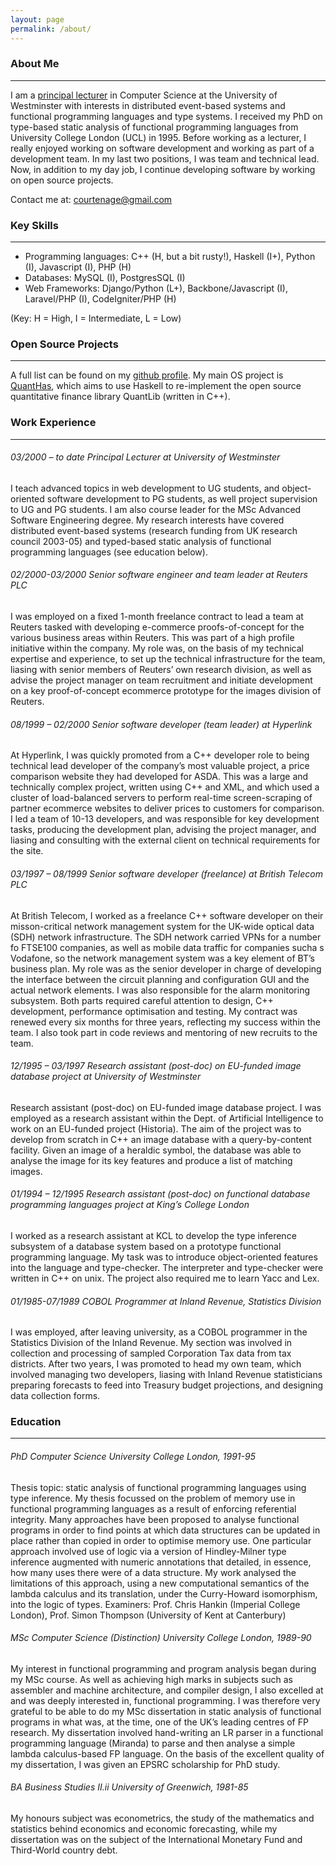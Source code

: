 ```yaml
---
layout: page
permalink: /about/
---
```


### About Me
---
I am a [principal lecturer](http://users.wmin.ac.uk/~courtes/) in Computer Science at the University of Westminster with interests in distributed event-based systems and functional programming languages and type systems.  I received my PhD on type-based static analysis of functional programming languages from University College London (UCL) in 1995. Before working as a lecturer, I really enjoyed working on software development and working as part of a development team. In my last two positions, I was team and technical lead.  Now, in addition to my day job, I continue developing software by working on open source projects.

Contact me at: [courtenage@gmail.com](mailto:courtenage@gmail.com)

### Key Skills
---

- Programming languages: C++ (H, but a bit rusty!), Haskell (I+), Python (I), Javascript (I), PHP (H)
- Databases: MySQL (I), PostgresSQL (I)
- Web Frameworks: Django/Python (L+), Backbone/Javascript (I), Laravel/PHP (I), CodeIgniter/PHP (H)


(Key: H = High, I = Intermediate, L = Low)

### Open Source Projects
---
A full list can be found on my [github profile](https://github.com/simoncourtenage).  My main OS project is [QuantHas](https://github.com/simoncourtenage/quanthas), which aims to use Haskell to re-implement the open source quantitative finance library QuantLib (written in C++).

### Work Experience
---

###### 03/2000 – to date Principal Lecturer at University of Westminster

I teach advanced topics in web development to UG students, and object-oriented software development to PG students, as well project supervision to UG and PG students. I am also course leader for the MSc Advanced Software Engineering degree. My research interests have covered distributed event-based systems (research funding from UK research council 2003-05) and typed-based static analysis of functional programming languages (see education below).

###### 02/2000-03/2000 Senior software engineer and team leader at Reuters PLC
I was employed on a fixed 1-month freelance contract to lead a team at Reuters tasked with developing e-commerce proofs-of-concept for the various business areas within Reuters.  This was part of a high profile initiative within the company.  My role was, on the basis of my technical expertise and experience, to set up the technical infrastructure for the team, liasing with senior members of Reuters’ own research division, as well as advise the project manager on team recruitment and initiate development on a key proof-of-concept ecommerce prototype for the images division of Reuters.

###### 08/1999 – 02/2000 Senior software developer (team leader) at Hyperlink
At Hyperlink, I was quickly promoted from a C++ developer role to being technical lead developer of the company’s most valuable project, a price comparison website they had developed for ASDA.  This was a large and technically complex project, written using C++ and XML, and which used a cluster of load-balanced servers to perform real-time screen-scraping of partner ecommerce websites to deliver prices to customers for comparison.  I led a team of 10-13 developers, and was responsible for key development tasks, producing the development plan, advising the project manager, and liasing and consulting with the external client on technical requirements for the site.

###### 03/1997 – 08/1999 Senior software developer (freelance) at British Telecom PLC
At British Telecom, I worked as a freelance C++ software developer on their misson-critical network management system for the UK-wide optical data (SDH) network infrastructure.  The SDH network carried VPNs for a number fo FTSE100 companies, as well as mobile data traffic for companies sucha s Vodafone, so the network management system was a key element of BT’s business plan.  My role was as the senior developer in charge of developing the interface between the circuit planning and configuration GUI and the actual network elements.  I was also responsible for the alarm monitoring subsystem.  Both parts required careful attention to design, C++ development, performance optimisation and testing.  My contract was renewed every six months for three years, reflecting my success within the team.  I also took part in code reviews and mentoring of new recruits to the team.

###### 12/1995 – 03/1997 Research assistant (post-doc) on EU-funded image database project at University of Westminster
Research assistant (post-doc) on EU-funded image database project.
I was employed as a research assistant within the Dept. of Artificial Intelligence to work on an EU-funded project (Historia).  The aim of the project was to develop from scratch in C++ an image database with a query-by-content facility. Given an image of a heraldic symbol, the database was able to analyse the image for its key features and produce a list of matching images. 

###### 01/1994 – 12/1995 Research assistant (post-doc) on functional database programming languages project at King’s College London
I worked as a research assistant at KCL to develop the type inference subsystem of a database system based on a prototype functional programming language.  My task was to introduce object-oriented features into the language and type-checker.  The interpreter and type-checker were written in C++ on unix.  The project also required me to learn Yacc and Lex.


###### 01/1985-07/1989 COBOL Programmer at Inland Revenue, Statistics Division
I was employed, after leaving university, as a COBOL programmer in the Statistics Division of the Inland Revenue.  My section was involved in collection and processing of sampled Corporation Tax data from tax districts.  After two years, I was promoted to head my own team, which involved managing two developers, liasing with Inland Revenue statisticians preparing forecasts to feed into Treasury budget projections, and designing data collection forms.

### Education
---

###### PhD Computer Science University College London, 1991-95
Thesis topic: static analysis of functional programming languages using type inference.
My thesis focussed on the problem of memory use in functional programming languages as a result of enforcing referential integrity.  Many approaches have been proposed to analyse functional programs in order to find points at which data structures can be updated in place rather than copied in order to optimise memory use.  One particular approach involved use of logic via a version of Hindley-Milner type inference augmented with numeric annotations that detailed, in essence, how many uses there were of a data structure.  My work analysed the limitations of this approach, using a new computational semantics of the lambda calculus and its translation, under the Curry-Howard isomorphism, into the logic of types.
Examiners: Prof. Chris Hankin (Imperial College London), Prof. Simon Thompson (University of Kent at Canterbury)

###### MSc Computer Science (Distinction)  University College London, 1989-90
My interest in functional programming and program analysis began during my MSc course. As well as achieving high marks in subjects such as assembler and machine architecture, and compiler design, I also excelled at and was deeply interested in, functional programming.  I was therefore very grateful to be able to do my MSc dissertation in static analysis of functional programs in what was, at the time, one of the UK’s leading centres of FP research.  My dissertation involved hand-writing an LR parser in a functional programming language (Miranda) to parse and then analyse a simple lambda calculus-based FP language.  On the basis of the excellent quality of my dissertation, I was given an EPSRC scholarship for PhD study.

###### BA Business Studies  II.ii University of Greenwich, 1981-85
My honours subject was econometrics, the study of the mathematics and statistics behind economics and economic forecasting, while my dissertation was on the subject of the International Monetary Fund and Third-World country debt.
